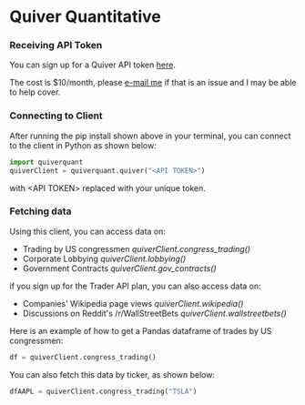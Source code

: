 # Quiver Quantitative
### Receiving API Token
You can sign up for a Quiver API token [here](https://api.quiverquant.com). 

The cost is $10/month, please [e-mail me](mailto:chris@quiverquant.com) if that is an issue and I may be able to help cover.

### Connecting to Client
After running the pip install shown above in your terminal, you can connect to the client in Python as shown below:
```python
import quiverquant
quiverClient = quiverquant.quiver("<API TOKEN>")
```
with \<API TOKEN\> replaced with your unique token.

### Fetching data
Using this client, you can access data on:
- Trading by US congressmen *quiverClient.congress_trading()*
- Corporate Lobbying *quiverClient.lobbying()*
- Government Contracts *quiverClient.gov_contracts()*

if you sign up for the Trader API plan, you can also access data on:
- Companies' Wikipedia page views *quiverClient.wikipedia()*
- Discussions on Reddit's /r/WallStreetBets *quiverClient.wallstreetbets()*

Here is an example of how to get a Pandas dataframe of trades by US congressmen:
```python
df = quiverClient.congress_trading()
```
You can also fetch this data by ticker, as shown below:
```python
dfAAPL = quiverClient.congress_trading("TSLA")
```

